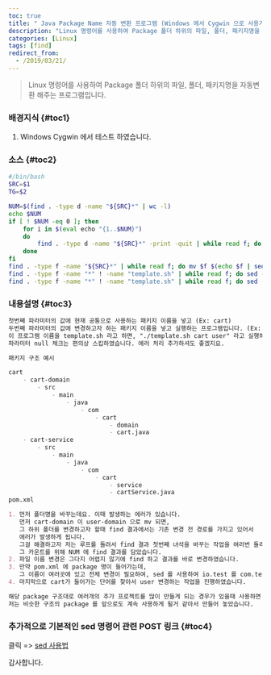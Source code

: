 ```yaml
---
toc: true
title: " Java Package Name 자동 변환 프로그램 (Windows 에서 Cygwin 으로 사용가능)"
description: "Linux 명령어를 사용하여 Package 폴더 하위의 파일, 폴더, 패키지명을 자동변환 해주는 프로그램입니다."
categories: [Linux]
tags: [find]
redirect_from:
  - /2019/03/21/
---
```


> Linux 명령어를 사용하여 Package 폴더 하위의 파일, 폴더, 패키지명을 자동변환 해주는 프로그램입니다.

### 배경지식 {#toc1}

1. Windows Cygwin 에서 테스트 하였습니다.

### 소스 {#toc2}

```bash
#/bin/bash
SRC=$1
TG=$2

NUM=$(find . -type d -name "${SRC}*" | wc -l)
echo $NUM
if [ ! $NUM -eq 0 ]; then
	for i in $(eval echo "{1..$NUM}")
	do
		find . -type d -name "${SRC}*" -print -quit | while read f; do mv $f $(echo $f | sed "s/${SRC}/${TG}/"); done
	done
fi
find . -type f -name "${SRC}*" | while read f; do mv $f $(echo $f | sed "s/${SRC}/${TG}/"); done
find . -type f -name "*" ! -name "template.sh" | while read f; do sed -i "s/io.test/com.test.main/g" $f; done
find . -type f -name "*" ! -name "template.sh" | while read f; do sed -i "s/${SRC}/${TG}/g" $f; done

```

### 내용설명 {#toc3}

```md
첫번째 파라미터의 값에 현재 공통으로 사용하는 패키지 이름을 넣고 (Ex: cart)
두번째 파라미터의 값에 변경하고자 하는 패키지 이름을 넣고 실행하는 프로그램입니다. (Ex: user)
이 프로그램 이름을 template.sh 라고 하면, "./template.sh cart user" 라고 실행하면 됩니다.
파라미터 null 체크는 편의상 스킵하였습니다. 에러 처리 추가하셔도 좋겠지요.

패키지 구조 예시

cart
    - cart-domain
        - src
            - main
                - java
                    - com
                        - cart
                            - domain
                            - cart.java
    - cart-service
        - src
            - main
                - java
                    - com
                        - cart
                            - service
                            - cartService.java                            
pom.xml

1. 먼저 폴더명을 바꾸는데요. 이때 발생하는 에러가 있습니다.
   먼저 cart-domain 이 user-domain 으로 mv 되면, 
   그 하위 폴더를 변경하고자 할때 find 결과에서는 기존 변경 전 경로를 가지고 있어서
   에러가 발생하게 됩니다.
   그걸 해결하고자 저는 루프를 돌려서 find 결과 첫번째 녀석을 바꾸는 작업을 여러번 돌리도록 하였습니다.
   그 카운트를 위해 NUM 에 find 결과를 담았습니다.
2. 파일 이름 변경은 그다지 어렵지 않기에 find 하고 결과를 바로 변경하였습니다.
3. 만약 pom.xml 에 package 명이 들어가는데, 
   그 이름이 여러곳에 있고 전체 변경이 필요하여, sed 를 사용하여 io.test 를 com.test.main 으로 변경하는 코드를 작성하였습니다.
4. 마지막으로 cart가 들어가는 단어를 찾아서 user 변경하는 작업을 진행하였습니다.

해당 package 구조대로 여러개의 추가 프로젝트를 많이 만들게 되는 경우가 있을때 사용하면 좋습니다.
저는 비슷한 구조의 package 를 앞으로도 계속 사용하게 될거 같아서 만들어 놓았습니다.

```

### 추가적으로 기본적인 sed 명령어 관련 POST 링크 {#toc4}

클릭 => [sed 사용법](https://marindie.github.io/linux/Sed-Replace-Text-Sample-EN/)

감사합니다.

[^1]: This is a footnote.

[kramdown]: https://kramdown.gettalong.org/
[My Blog]: https://marindie.github.io
